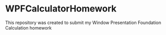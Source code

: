 # WPFCalculatorHomework
This repository was created to submit my Window Presentation Foundation Calculation homework
